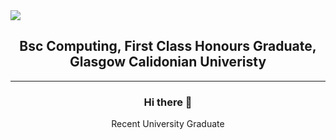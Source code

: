 <img src="https://capsule-render.vercel.app/api?type=waving&color=gradient&text=Jonathan+Ward+-+Github+Profile+💻&height=150&section=header&fontSize=35&animation=fadeIn"/>
<h2 align="center">
    Bsc Computing, First Class Honours Graduate, Glasgow Calidonian Univeristy
</h2><hr>
<div align="center">
    <h3>
        Hi there 👋
    </h3>
    <p>
        Recent University Graduate 
    </p>
</div>